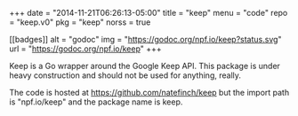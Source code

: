+++
date = "2014-11-21T06:26:13-05:00"
title = "keep"
menu = "code"
repo = "keep.v0"
pkg = "keep"
norss = true

[[badges]]
	alt = "godoc"
	img = "https://godoc.org/npf.io/keep?status.svg"
	url = "https://godoc.org/npf.io/keep"
+++

Keep is a Go wrapper around the Google Keep API.  This package is under heavy
construction and should not be used for anything, really.

The code is hosted at https://github.com/natefinch/keep but the import path is
"npf.io/keep" and the package name is keep.
